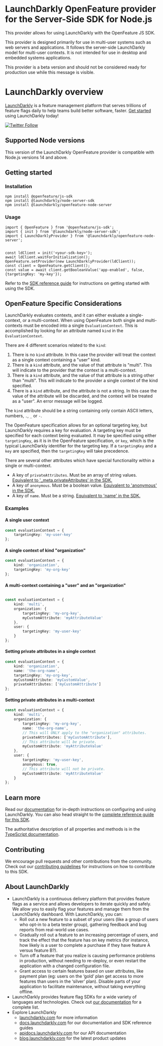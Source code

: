 # LaunchDarkly OpenFeature provider for the Server-Side SDK for Node.js

This provider allows for using LaunchDarkly with the OpenFeature JS SDK.

This provider is designed primarily for use in multi-user systems such as web servers and applications. It follows the server-side LaunchDarkly model for multi-user contexts. It is not intended for use in desktop and embedded systems applications.

This provider is a beta version and should not be considered ready for production use while this message is visible.

# LaunchDarkly overview

[LaunchDarkly](https://www.launchdarkly.com) is a feature management platform that serves trillions of feature flags daily to help teams build better software, faster. [Get started](https://docs.launchdarkly.com/home/getting-started) using LaunchDarkly today!

[![Twitter Follow](https://img.shields.io/twitter/follow/launchdarkly.svg?style=social&label=Follow&maxAge=2592000)](https://twitter.com/intent/follow?screen_name=launchdarkly)

## Supported Node versions

This version of the LaunchDarkly OpenFeature provider is compatible with Node.js versions 14 and above.

## Getting started

### Installation

```
npm install @openfeature/js-sdk
npm install @launchdarkly/node-server-sdk
npm install @launchdarkly/openfeature-node-server
```

### Usage
```
import { OpenFeature } from '@openfeature/js-sdk';
import { init } from '@launchdarkly/node-server-sdk';
import { LaunchDarklyProvider } from '@launchdarkly/openfeature-node-server';


const ldClient = init('<your-sdk-key>');
await ldClient.waitForInitialization();
OpenFeature.setProvider(new LaunchDarklyProvider(ldClient));
const client = OpenFeature.getClient();
const value = await client.getBooleanValue('app-enabled', false, {targetingKey: 'my-key'});
```

Refer to the [SDK reference guide](https://docs.launchdarkly.com/sdk/server-side/node-js) for instructions on getting started with using the SDK.

## OpenFeature Specific Considerations

LaunchDarkly evaluates contexts, and it can either evaluate a single-context, or a multi-context. When using OpenFeature both single and multi-contexts must be encoded into a single `EvaluationContext`. This is accomplished by looking for an attribute named `kind` in the `EvaluationContext`.

There are 4 different scenarios related to the `kind`:
1. There is no `kind` attribute. In this case the provider will treat the context as a single context containing a "user" kind.
2. There is a `kind` attribute, and the value of that attribute is "multi". This will indicate to the provider that the context is a multi-context.
3. There is a `kind` attribute, and the value of that attribute is a string other than "multi". This will indicate to the provider a single context of the kind specified.
4. There is a `kind` attribute, and the attribute is not a string. In this case the value of the attribute will be discarded, and the context will be treated as a "user". An error message will be logged.

The `kind` attribute should be a string containing only contain ASCII letters, numbers, `.`, `_` or `-`.

The OpenFeature specification allows for an optional targeting key, but LaunchDarkly requires a key for evaluation. A targeting key must be specified for each context being evaluated. It may be specified using either `targetingKey`, as it is in the OpenFeature specification, or `key`, which is the typical LaunchDarkly identifier for the targeting key. If a `targetingKey` and a `key` are specified, then the `targetingKey` will take precedence.

There are several other attributes which have special functionality within a single or multi-context. 
- A key of `privateAttributes`. Must be an array of string values. [Equivalent to '_meta.privateAttributes' in the SDK.](https://launchdarkly.github.io/node-server-sdk/interfaces/_launchdarkly_node_server_sdk_.LDContextMeta.html#privateAttributes)
- A key of `anonymous`. Must be a boolean value.  [Equivalent to 'anonymous' in the SDK.](https://launchdarkly.github.io/node-server-sdk/interfaces/_launchdarkly_node_server_sdk_.LDSingleKindContext.html#anonymous)
- A key of `name`. Must be a string. [Equivalent to 'name' in the SDK.](https://launchdarkly.github.io/node-server-sdk/interfaces/_launchdarkly_node_server_sdk_.LDSingleKindContext.html#name)

### Examples

#### A single user context

```typescript
const evaluationContext = {
    targetingKey: 'my-user-key'
};
```

#### A single context of kind "organization"

```typescript
const evaluationContext = {
    kind: 'organization',
    targetingKey: 'my-org-key'
};
```

#### A multi-context containing a "user" and an "organization"

```typescript

const evaluationContext = {
    kind: 'multi',
    organization: {
        targetingKey: 'my-org-key',
        myCustomAttribute: 'myAttributeValue'
    },
    user: {
        targetingKey: 'my-user-key'
    }
};
```

#### Setting private attributes in a single context

```typescript
const evaluationContext = {
    kind: 'organization',
    name: 'the-org-name',
    targetingKey: 'my-org-key',
    myCustomAttribute: 'myCustomValue',
    privateAttributes: ['myCustomAttribute']
};
```

#### Setting private attributes in a multi-context

```typescript
const evaluationContext = {
    kind: 'multi',
    organization: {
        targetingKey: 'my-org-key',
        name: 'the-org-name',
        // This will ONLY apply to the "organization" attributes.
        privateAttributes: ['myCustomAttribute'],
        // This attribute will be private.
        myCustomAttribute: 'myAttributeValue'
    },
    user: {
        targetingKey: 'my-user-key',
        anonymous: true,
        // This attribute will not be private.
        myCustomAttribute: 'myAttributeValue'
    }
};
```

## Learn more

Read our [documentation](http://docs.launchdarkly.com) for in-depth instructions on configuring and using LaunchDarkly. You can also head straight to the [complete reference guide for this SDK](https://docs.launchdarkly.com/sdk/server-side/node-js).

The authoritative description of all properties and methods is in the [TypeScript documentation](https://launchdarkly.github.io/node-server-sdk/).

## Contributing

We encourage pull requests and other contributions from the community. Check out our [contributing guidelines](CONTRIBUTING.md) for instructions on how to contribute to this SDK.

## About LaunchDarkly

* LaunchDarkly is a continuous delivery platform that provides feature flags as a service and allows developers to iterate quickly and safely. We allow you to easily flag your features and manage them from the LaunchDarkly dashboard.  With LaunchDarkly, you can:
    * Roll out a new feature to a subset of your users (like a group of users who opt-in to a beta tester group), gathering feedback and bug reports from real-world use cases.
    * Gradually roll out a feature to an increasing percentage of users, and track the effect that the feature has on key metrics (for instance, how likely is a user to complete a purchase if they have feature A versus feature B?).
    * Turn off a feature that you realize is causing performance problems in production, without needing to re-deploy, or even restart the application with a changed configuration file.
    * Grant access to certain features based on user attributes, like payment plan (eg: users on the ‘gold’ plan get access to more features than users in the ‘silver’ plan). Disable parts of your application to facilitate maintenance, without taking everything offline.
* LaunchDarkly provides feature flag SDKs for a wide variety of languages and technologies. Check out [our documentation](https://docs.launchdarkly.com/sdk) for a complete list.
* Explore LaunchDarkly
    * [launchdarkly.com](https://www.launchdarkly.com/ "LaunchDarkly Main Website") for more information
    * [docs.launchdarkly.com](https://docs.launchdarkly.com/  "LaunchDarkly Documentation") for our documentation and SDK reference guides
    * [apidocs.launchdarkly.com](https://apidocs.launchdarkly.com/  "LaunchDarkly API Documentation") for our API documentation
    * [blog.launchdarkly.com](https://blog.launchdarkly.com/  "LaunchDarkly Blog Documentation") for the latest product updates
